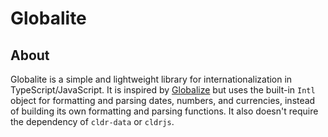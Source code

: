 # Globalite

## About

Globalite is a simple and lightweight library for internationalization in TypeScript/JavaScript. 
It is inspired by [Globalize](https://github.com/globalizejs/globalize) but uses the built-in `Intl` object for
formatting and parsing dates, numbers, and currencies, instead of building its own formatting and parsing functions.
It also doesn't require the dependency of `cldr-data` or `cldrjs`.

